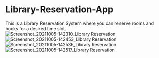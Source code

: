 # Library-Reservation-App
This is a Library Reservation System where you can reserve rooms and books for a desired time slot.
![Screenshot_20211005-142310_Library Reservation](https://user-images.githubusercontent.com/16802646/136088207-bb465ad8-9ea4-42d0-b6a5-07568f2d8e7b.jpg)
![Screenshot_20211005-142453_Library Reservation](https://user-images.githubusercontent.com/16802646/136088247-7d58dbfb-c4b0-48fe-bee4-018dc5d11d57.jpg)
![Screenshot_20211005-142536_Library Reservation](https://user-images.githubusercontent.com/16802646/136088290-ceba1105-c57c-4f5a-b561-9b15975287ff.jpg)
![Screenshot_20211005-142517_Library Reservation](https://user-images.githubusercontent.com/16802646/136088319-b3168e6c-32bb-4e59-b5fe-1723d2b05065.jpg)
 
